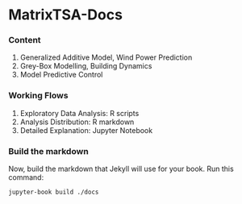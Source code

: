
# MatrixTSA-Docs

### Content

1. Generalized Additive Model, Wind Power Prediction
2. Grey-Box Modelling, Building Dynamics
3. Model Predictive Control

### Working Flows

1. Exploratory Data Analysis: R scripts
2. Analysis Distribution: R markdown
3. Detailed Explanation: Jupyter Notebook

### Build the markdown

Now, build the markdown that Jekyll will use for your book. Run this command:

```
jupyter-book build ./docs
```

